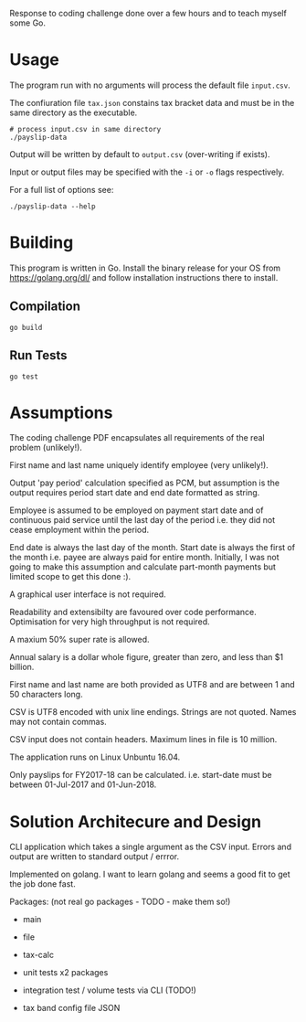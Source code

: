 Response to coding challenge done over a few hours and to teach myself some Go.

# Usage

The program run with no arguments will process the default file `input.csv`.

The confiuration file `tax.json` constains tax bracket data and must be in the same directory as the executable.

```
# process input.csv in same directory
./payslip-data
```

Output will be written by default to `output.csv` (over-writing if exists).

Input or output files may be specified with the `-i` or `-o` flags respectively.

For a full list of options see:
```
./payslip-data --help
```

# Building

This program is written in Go. Install the binary release for your OS from https://golang.org/dl/ and follow installation instructions there to install.

## Compilation
```
go build
```

## Run Tests
```
go test
```

# Assumptions

The coding challenge PDF encapsulates all requirements of the real problem (unlikely!).

First name and last name uniquely identify employee (very unlikely!).

Output 'pay period' calculation specified as PCM, but assumption is the output requires period start date and end date formatted as string.

Employee is assumed to be employed on payment start date and of continuous paid service until the last day of the period i.e. they did not cease employment within the period.

End date is always the last day of the month.  Start date is always the first of the month i.e. payee are always paid for entire month.  Initially, I was not going to make this assumption and calculate part-month payments but limited scope to get this done :).

A graphical user interface is not required.

Readability and extensibilty are favoured over code performance. Optimisation for very high throughput is not required.

A maxium 50% super rate is allowed.

Annual salary is a dollar whole figure, greater than zero, and less than $1 billion. 

First name and last name are both provided as UTF8 and are between 1 and 50 characters long.

CSV is UTF8 encoded with unix line endings. Strings are not quoted. Names may not contain commas.

CSV input does not contain headers. Maximum lines in file is 10 million.

The application runs on Linux Unbuntu 16.04.

Only payslips for FY2017-18 can be calculated.  i.e. start-date must be between 01-Jul-2017 and 01-Jun-2018.


# Solution Architecure and Design

CLI application which takes a single argument as the CSV input.  Errors and output are written to standard output / errror.

Implemented on golang.  I want to learn golang and seems a good fit to get the job done fast.

Packages: (not real go packages - TODO - make them so!)
- main
- file 
- tax-calc

- unit tests 
  x2 packages

- integration test / volume tests
  via CLI (TODO!)

- tax band config file JSON
